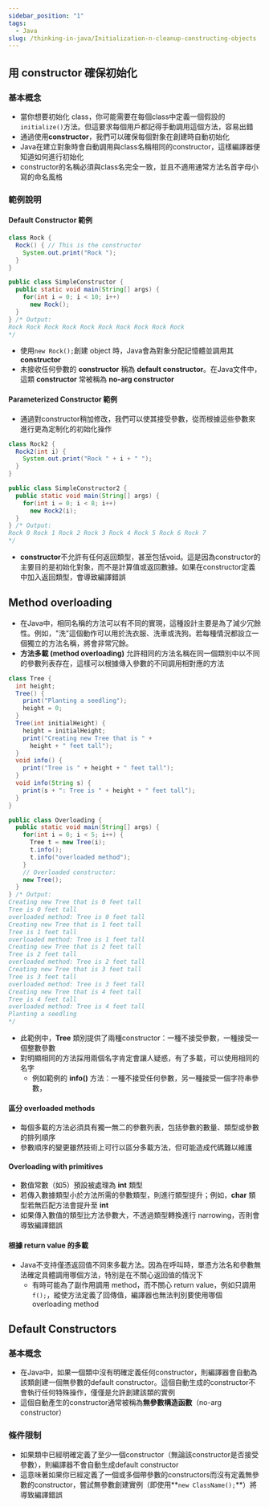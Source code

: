 ```yaml
---
sidebar_position: "1"
tags:
  - Java
slug: /thinking-in-java/Initialization-n-cleanup-constructing-objects
---
```

## 用 constructor 確保初始化
### 基本概念
- 當你想要初始化 class，你可能需要在每個class中定義一個假設的`initialize()`方法。但這要求每個用戶都記得手動調用這個方法，容易出錯
- 通過使用**constructor**，我們可以確保每個對象在創建時自動初始化
- Java在建立對象時會自動調用與class名稱相同的constructor，這樣編譯器便知道如何進行初始化
- constructor的名稱必須與class名完全一致，並且不適用通常方法名首字母小寫的命名風格
### 範例說明
#### Default Constructor 範例
```java
class Rock {
  Rock() { // This is the constructor
    System.out.print("Rock ");
  }
}

public class SimpleConstructor {
  public static void main(String[] args) {
    for(int i = 0; i < 10; i++)
      new Rock();
  }
} /* Output:
Rock Rock Rock Rock Rock Rock Rock Rock Rock Rock
*/
```

- 使用`new Rock();`創建 object 時，Java會為對象分配記憶體並調用其 **constructor**
- 未接收任何參數的 **constructor** 稱為 **default constructor**。在Java文件中，這類 **constructor** 常被稱為 **no-arg constructor**
#### Parameterized Constructor 範例
- 通過對constructor稍加修改，我們可以使其接受參數，從而根據這些參數來進行更為定制化的初始化操作
```java
class Rock2 {
  Rock2(int i) {
    System.out.print("Rock " + i + " ");
  }
}

public class SimpleConstructor2 {
  public static void main(String[] args) {
    for(int i = 0; i < 8; i++)
      new Rock2(i);
  }
} /* Output:
Rock 0 Rock 1 Rock 2 Rock 3 Rock 4 Rock 5 Rock 6 Rock 7
*/
```
- **constructor**不允許有任何返回類型，甚至包括void。這是因為constructor的主要目的是初始化對象，而不是計算值或返回數據。如果在constructor定義中加入返回類型，會導致編譯錯誤

## Method overloading
- 在Java中，相同名稱的方法可以有不同的實現，這種設計主要是為了減少冗餘性。例如，"洗"這個動作可以用於洗衣服、洗車或洗狗。若每種情況都設立一個獨立的方法名稱，將會非常冗餘。
- **方法多載 (method overloading)** 允許相同的方法名稱在同一個類別中以不同的參數列表存在，這樣可以根據傳入參數的不同調用相對應的方法
```java
class Tree {
  int height;
  Tree() {
    print("Planting a seedling");
    height = 0;
  }
  Tree(int initialHeight) {
    height = initialHeight;
    print("Creating new Tree that is " +
      height + " feet tall");
  }	
  void info() {
    print("Tree is " + height + " feet tall");
  }
  void info(String s) {
    print(s + ": Tree is " + height + " feet tall");
  }
}

public class Overloading {
  public static void main(String[] args) {
    for(int i = 0; i < 5; i++) {
      Tree t = new Tree(i);
      t.info();
      t.info("overloaded method");
    }
    // Overloaded constructor:
    new Tree();
  }	
} /* Output:
Creating new Tree that is 0 feet tall
Tree is 0 feet tall
overloaded method: Tree is 0 feet tall
Creating new Tree that is 1 feet tall
Tree is 1 feet tall
overloaded method: Tree is 1 feet tall
Creating new Tree that is 2 feet tall
Tree is 2 feet tall
overloaded method: Tree is 2 feet tall
Creating new Tree that is 3 feet tall
Tree is 3 feet tall
overloaded method: Tree is 3 feet tall
Creating new Tree that is 4 feet tall
Tree is 4 feet tall
overloaded method: Tree is 4 feet tall
Planting a seedling
*/
```

- 此範例中，**Tree** 類別提供了兩種constructor：一種不接受參數，一種接受一個整數參數
- 對明顯相同的方法採用兩個名字肯定會讓人疑惑，有了多載，可以使用相同的名字
	- 例如範例的 **info()** 方法：一種不接受任何參數，另一種接受一個字符串參數，
#### 區分 overloaded methods
- 每個多載的方法必須具有獨一無二的參數列表，包括參數的數量、類型或參數的排列順序
- 參數順序的變更雖然技術上可行以區分多載方法，但可能造成代碼難以維護
#### Overloading with primitives
- 數值常數（如5）預設被處理為 **int** 類型
- 若傳入數據類型小於方法所需的參數類型，則進行類型提升；例如，**char** 類型若無匹配方法會提升至 **int**
- 如果傳入數值的類型比方法參數大，不透過類型轉換進行 narrowing，否則會導致編譯錯誤
#### 根據 return value 的多載
- Java不支持僅憑返回值不同來多載方法。因為在呼叫時，單憑方法名和參數無法確定具體調用哪個方法，特別是在不關心返回值的情況下
	- 有時可能為了副作用調用 method，而不關心 return value，例如只調用 `f();`，縱使方法定義了回傳值，編譯器也無法判別要使用哪個 overloading method

## Default Constructors
### **基本概念**
- 在Java中，如果一個類中沒有明確定義任何constructor，則編譯器會自動為該類創建一個無參數的default constructor。這個自動生成的constructor不會執行任何特殊操作，僅僅是允許創建該類的實例
- 這個自動產生的constructor通常被稱為**無參數構造函數**（no-arg constructor）
### **條件限制**
- 如果類中已經明確定義了至少一個constructor（無論該constructor是否接受參數），則編譯器不會自動生成default constructor
- 這意味著如果你已經定義了一個或多個帶參數的constructors而沒有定義無參數的constructor，嘗試無參數創建實例（即使用**`new ClassName();`**）將導致編譯錯誤